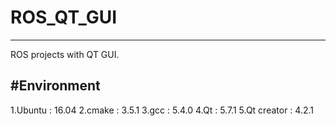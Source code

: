 # ROS_QT_GUI
----------------
ROS projects with QT GUI.

#Environment
----------------
1.Ubuntu : 16.04
2.cmake : 3.5.1
3.gcc : 5.4.0
4.Qt : 5.7.1
5.Qt creator : 4.2.1
